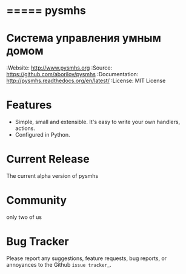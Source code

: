 =====
pysmhs
=====

Система управления умным домом
==================================================

:Website: http://www.pysmhs.org 
:Source: https://github.com/aborilov/pysmhs 
:Documentation: http://pysmhs.readthedocs.org/en/latest/ 
:License: MIT License 

Features
========

* Simple, small and extensible. It's easy to write your own handlers,
  actions.
* Configured in Python.

Current Release
===============

The current alpha version of pysmhs

Community
=========

only two of us

Bug Tracker
===========

Please report any suggestions, feature requests, bug reports, or annoyances to
the Github `issue tracker`_.
